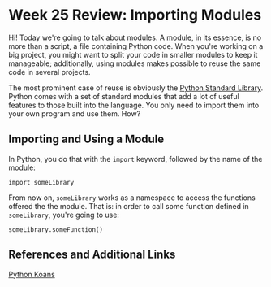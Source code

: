 Week 25 Review: Importing Modules
============

Hi!
Today we're going to talk about modules. A [module](http://docs.python.org/2/tutorial/modules.html), in its essence, is no more than a script, a file containing Python code. When you're working on a big project, you might want to split your code in smaller modules to keep it manageable; additionally, using modules makes possible to reuse the same code in several projects.

The most prominent case of reuse is obviously the [Python Standard Library](http://docs.python.org/2/library/). Python comes with a set of standard modules that add a lot of useful features to those built into the language. You only need to import them into your own program and use them. How?

Importing and Using a Module
------------------

In Python, you do that with the `import` keyword, followed by the name of the module:

    import someLibrary
    
From now on, `someLibrary` works as a namespace to access the functions offered the the module. That is: in order to call some function defined in `someLibrary`, you're going to use:
    
    someLibrary.someFunction()
    


References and Additional Links
----------------

[Python Koans](https://github.com/gregmalcolm/python_koans)
